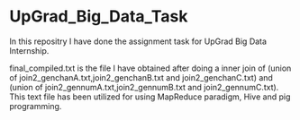 # UpGrad_Big_Data_Task

In this repositry I have done the assignment task for UpGrad Big Data Internship.


final_compiled.txt is the file I have obtained after doing a inner join of (union of join2_genchanA.txt,join2_genchanB.txt and join2_genchanC.txt) and (union of join2_gennumA.txt,join2_gennumB.txt and join2_gennumC.txt).
This text file has been utilized for using MapReduce paradigm, Hive and pig programming.
